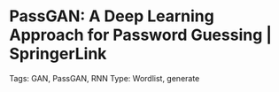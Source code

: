 # PassGAN: A Deep Learning Approach for Password Guessing | SpringerLink

Tags: GAN, PassGAN, RNN
Type: Wordlist, generate